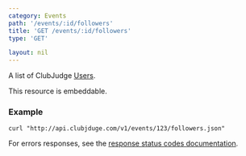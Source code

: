 ```yaml
---
category: Events
path: '/events/:id/followers'
title: 'GET /events/:id/followers'
type: 'GET'

layout: nil
---
```


A list of ClubJudge [Users](#/user-model).

This resource is embeddable.

### Example

```
curl "http://api.clubjduge.com/v1/events/123/followers.json"
```

For errors responses, see the [response status codes documentation](#/response-status-codes).
